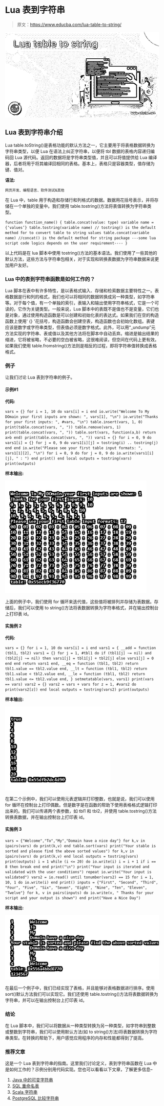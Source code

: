 # Lua 表到字符串

> 原文：<https://www.educba.com/lua-table-to-string/>

![Lua table to string](img/f94b0c086d0b42790341085b764cd50a.png)



## Lua 表到字符串介绍

Lua table.toString()是表格功能的默认方法之一，它主要用于将表格数据转换为字符串类型，以便 Lua 在语法上纠正字符串，以便将 tbl 数据的表格内容递归编码回 Lua 源代码。返回的数据将是字符串类型值，并且可以将值提供给 Lua 编译器，后者将用于将其编译回相同的表格。基本上，表格只是容器类型，值存储为键、值对。

**语法:**

<small>网页开发、编程语言、软件测试&其他</small>

在 Lua 中，table 用于构造和存储行和列格式的数据。数据用花括号表示，并将存储在一个单独的变量中。我们使用 table.tostring()方法将表值转换为字符串类型。

`function function_name()
{
table.concat(value: type)
variable name = {‘values’}
table.tostring(variable name) // tostring() is the default method for to convert table to string values
table.concat(variable name) //concat() is the default method for string package
---some lua script code logics depends on the user requirement----
}`

以上代码是在 lua 脚本中使用 tostring()方法的基本语法。我们使用了一些其他的默认方法，这些方法与字符串包相关，对于实现和转换表数据为字符串数据来说更加用户友好。

### Lua 中的表到字符串函数是如何工作的？

Lua 脚本在表中有许多特性，是以表格式输入、存储和检索数据主要特性之一。表格数据是行和列的格式，我们也可以将相同的数据转换成另一种类型，如字符串等。对于每个值，有一个单独的索引，表输入和输出使用字符串格式，它是一个可读的，它作为关键类型。一般来说，Lua 脚本中的表既不是值也不是变量，它们也是对象，通过使用构造函数是可以创建和初始化表的表达式。如果我们在空的构造函数上使用' {} '花括号，构造函数会创建空表，构造函数也会初始化数组。表键应该是数字或字符串类型，但表值必须是数字格式。此外，可以用“_undump”元方法实现的字符串、表或值以及其他方法将在脚本中自动丢弃。缩进是输出结果的缩进，它将被省略，不必要的空白被省略，这很难阅读，但空间在代码上更有效。如果我们使用 table.fromstring()方法则是相反的过程，即将字符串值转换成表格格式。

### 例子

让我们讨论 Lua 表到字符串的例子。

#### 示例#1

**代码:**

`vars = {}
for i = 1, 10 do
vars[i] = i
end
io.write("Welcome To My DOmain your first inputs are shown: ", vars[1], "\n")
io.write("Thanks for your first inputs: ", #vars, "\n")
table.insert(vars, 1, 0)
print(table.concat(vars, ", "))
table.remove(vars, 1)
print(table.concat(vars, ", "))
table.sort(vars, function(a,b) return a>b end)
print(table.concat(vars, ", "))
vars1 = {}
for i = 0, 9 do
vars1[i] = {}
for j = 0, 9 do
vars1[i][j] = tostring(i) .. tostring(j)
end
end
io.write("Please see your first table input formats: ", vars1[1][2], "\n")
for i = 0, 9 do
for j = 0, 9 do
io.write(vars1[i][j], " : ")
end
print()
end
local outputs = tostring(vars)
print(outputs)`

**样本输出:**

![Lua table to string 1](img/790de588f6e63f11e8f2271705711a42.png)



上面的例子中，我们使用 for 循环来迭代值，这些值将被排列并存储为表数据。存储后，我们可以使用 to string()方法将表数据转换为字符串格式，并在输出控制台上打印表 id。

#### 实施例 2

**代码:**

`vars = {}
for i = 1, 10 do
vars[i] = i
end
vars1 = {
__add = function (tbl1, tbl2)
vars1 = {}
for j = 1, #tbl1 do
if (tbl1[j] ~= nil) and (tbl2[j] ~= nil) then
vars1[j] = tbl1[j] + tbl2[j] else
vars1[j] = 0
end
end
return vars1
end,
__eq = function (tbl1, tbl2)
return tbl1.value == tbl2.value
end,
__lt = function (tbl1, tbl2)
return tbl1.value < tbl2.value
end,
__le = function (tbl1, tbl2)
return tbl1.value <= tbl2.value
end,
}
setmetatable(vars, vars1)
print(vars == vars)
vars2 = {}
vars2 = vars + vars
for z = 1, #vars2 do
print(vars2[z])
end
local outputs = tostring(vars2)
print(outputs)`

**样本输出:**

![Lua table to string 2](img/b378fef76c68a1897b6bccac9f3e60d1.png)



在第二个示例中，我们可以使用元表逻辑并打印整数，也就是说，我们可以使用 for 循环在控制台上打印偶数。但是数字是在函数的帮助下使用表格格式逻辑打印出来的。我们可以传递两个表参数，如 tbl1 和 tbl2，并使用 table.tostring()方法转换表数据，并在输出控制台上打印表 id。

#### 实施例 3

`vars = {"Welcome","To","My","Domain have a nice day"}
for k,v in ipairs(vars) do
print(k,v)
end
table.sort(vars)
print("Your stable is sorted and please find the above sorted values")
for k,v in ipairs(vars) do
print(k,v)
end
local outputs = tostring(vars)
print(outputs)
i = 1
while (i <= 20) do
io.write(i)
i = i + 1
if i == 8 then break end
end
print("\n")
print("Your input is iterated and validated with the user conditions")
repeat
io.write("Your input is validated")
vars2 = io.read()
until tonumber(vars2) == 15
for i = 1, 10, 1 do
io.write(i)
end
print()
inputs = {"First", "Second", "Third", "Four", "Five",
"Six", "Seven", "Eight", "Nine", "Ten", "Eleven",
"Twelve"}
for k, v in pairs(inputs) do
io.write(v, " Thanks for your script and your output is shown")
end
print("Have a Nice Day")`

**样本输出:**

![Lua table to string 3](img/61dbbea1936f4a6a66a470a289c6e00f.png)



在最后一个例子中，我们已经实现了表格，并且能够对表格数据进行排序。使用 sort()默认方法我们可以实现它。我们还使用 table.tostring()方法将表数据转换为字符串，并可以在输出控制台上打印表 id。

### 结论

在 Lua 脚本中，我们可以将数据从一种类型转换为另一种类型，如字符串到整数或整数到字符串，我们可以使用默认方法(如 to string()方法)将表数据转换为字符串类型。在转换的帮助下，用户感觉应用程序的内存和性能都得到了提高。

### 推荐文章

这是一个 Lua 表到字符串的指南。这里我们讨论定义，表到字符串函数在 Lua 中是如何工作的？示例分别用代码实现。您也可以看看以下文章，了解更多信息–

1.  [Java 中的可变字符串](https://www.educba.com/mutable-string-in-java/)
2.  [SQL 重命名表](https://www.educba.com/sql-rename-table/)
3.  [Scala 字符串](https://www.educba.com/scala-string/)
4.  [PostgreSQL 比较字符串](https://www.educba.com/postgresql-compare-strings/)





